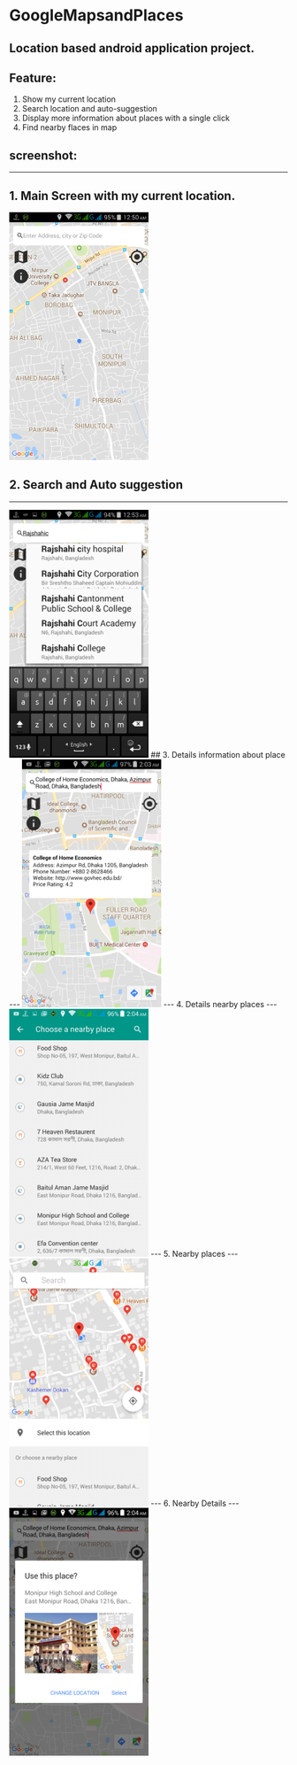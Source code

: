 # GoogleMapsandPlaces
## Location based android application project. 
## Feature:
  1. Show my current location
  2. Search location and auto-suggestion
  3. Display more information about places with a single click
  4. Find nearby flaces in map

## screenshot:
---
## 1. Main Screen with my current location.
<img src="photo/1.main%20scrin.png">

## 2. Search and Auto suggestion
---
<img src="photo/2search&suggassion.png" width="252" height="448">
## 3. Details information about place
---
<img src="photo/3.placeDetails.png" width="252" height="448">
---
4. Details nearby places
---
<img src="photo/4.details_nearby_place.png" width="252" height="448">
---
5. Nearby places
---
<img src="photo/5.nearby_place.png" width="252" height="448">
---
6. Nearby Details
---
<img src="photo/6.nearby_details.png" width="252" height="448">

